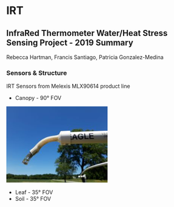 # IRT

## **InfraRed Thermometer Water/Heat Stress Sensing Project - 2019 Summary**  
Rebecca Hartman, Francis Santiago, Patricia Gonzalez-Medina

### Sensors & Structure 
IRT Sensors from Melexis MLX90614 product line
* Canopy - 90° FOV

![Canopy Sensor](https://github.com/precision-sustainable-ag/IRT/blob/master/Images/Canopy_Small.jpg)

* Leaf - 35° FOV
* Soil - 35° FOV



